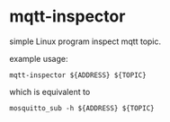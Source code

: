 # mqtt-inspector

simple Linux program inspect mqtt topic.

example usage:

```shell
mqtt-inspector ${ADDRESS} ${TOPIC}
```

which is equivalent to

```shell
mosquitto_sub -h ${ADDRESS} ${TOPIC}
```
